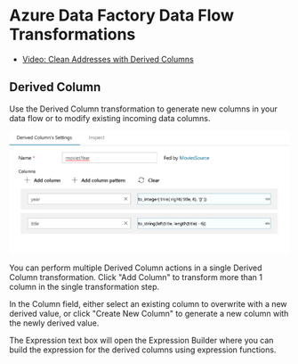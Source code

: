 # Azure Data Factory Data Flow Transformations

* [Video: Clean Addresses with Derived Columns](https://www.youtube.com/watch?v=axEYbuU3lmw)

## Derived Column

Use the Derived Column transformation to generate new columns in your data flow or to modify existing incoming data columns.

![derive column](../images/dc1.png "Derived Column")

You can perform multiple Derived Column actions in a single Derived Column transformation. Click "Add Column" to transform more than 1 column in the single transformation step.

In the Column field, either select an existing column to overwrite with a new derived value, or click "Create New Column" to generate a new column with the newly derived value.

The Expression text box will open the Expression Builder where you can build the expression for the derived columns using expression functions.
